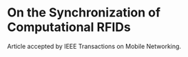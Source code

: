 # On the Synchronization of Computational RFIDs

Article accepted by IEEE Transactions on Mobile Networking.
